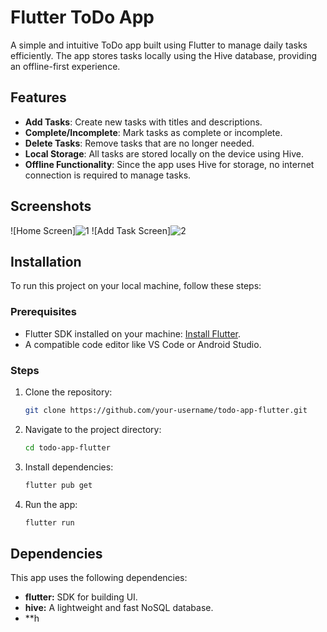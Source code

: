 # Flutter ToDo App

A simple and intuitive ToDo app built using Flutter to manage daily tasks efficiently. The app stores tasks locally using the Hive database, providing an offline-first experience.

## Features

- **Add Tasks**: Create new tasks with titles and descriptions.
- **Complete/Incomplete**: Mark tasks as complete or incomplete.
- **Delete Tasks**: Remove tasks that are no longer needed.
- **Local Storage**: All tasks are stored locally on the device using Hive.
- **Offline Functionality**: Since the app uses Hive for storage, no internet connection is required to manage tasks.

## Screenshots

![Home Screen]![1](https://github.com/user-attachments/assets/204f5c02-465f-4198-ad7f-7ca9129cf7b9)
![Add Task Screen]![2](https://github.com/user-attachments/assets/332a620a-0094-4668-a0ad-d06222d6b62b)

## Installation

To run this project on your local machine, follow these steps:

### Prerequisites

- Flutter SDK installed on your machine: [Install Flutter](https://flutter.dev/docs/get-started/install).
- A compatible code editor like VS Code or Android Studio.

### Steps

1. Clone the repository:
    ```bash
    git clone https://github.com/your-username/todo-app-flutter.git
    ```

2. Navigate to the project directory:
    ```bash
    cd todo-app-flutter
    ```

3. Install dependencies:
    ```bash
    flutter pub get
    ```

4. Run the app:
    ```bash
    flutter run
    ```

## Dependencies

This app uses the following dependencies:

- **flutter:** SDK for building UI.
- **hive:** A lightweight and fast NoSQL database.
- **h
